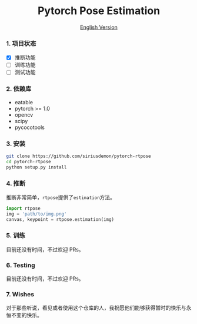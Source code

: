 <div align="center">

# Pytorch Pose Estimation

[English Version](README.md)

</div>

### 1. 项目状态
+ [x] 推断功能
+ [ ] 训练功能
+ [ ] 测试功能

### 2. 依赖库
+ eatable
+ pytorch >= 1.0
+ opencv
+ scipy
+ pycocotools

### 3. 安装
```sh
git clone https://github.com/siriusdemon/pytorch-rtpose
cd pytorch-rtpose
python setup.py install
```

### 4. 推断
推断非常简单，`rtpose`提供了`estimation`方法。

```py
import rtpose
img = 'path/to/img.png'
canvas, keypoint = rtpose.estimation(img)
```

### 5. 训练
目前还没有时间，不过欢迎 PRs。

### 6. Testing
目前还没有时间，不过欢迎 PRs。

### 7. Wishes
对于那些听说，看见或者使用这个仓库的人，我祝愿他们能够获得暂时的快乐与永恒不变的快乐。
